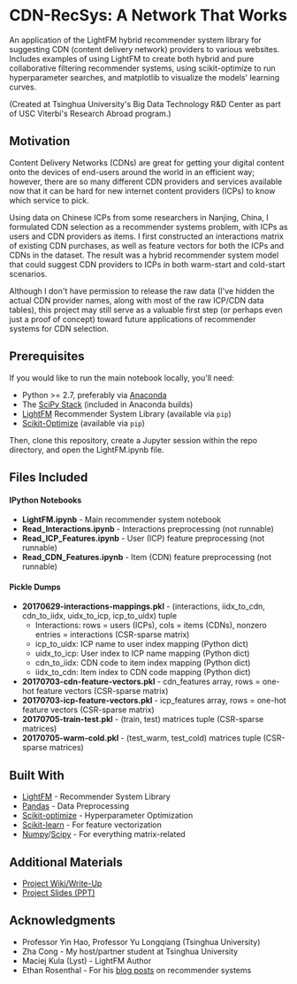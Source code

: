 # CDN-RecSys: A Network That Works

An application of the LightFM hybrid recommender system library for suggesting CDN (content delivery network) 
providers to various websites. Includes examples of using LightFM to create both hybrid and pure collaborative
filtering recommender systems, using scikit-optimize to run hyperparameter searches, and matplotlib to
visualize the models' learning curves.

(Created at Tsinghua University's Big Data Technology R&D Center as part of USC Viterbi's Research Abroad program.)

## Motivation

Content Delivery Networks (CDNs) are great for getting your digital content onto the devices of end-users
around the world in an efficient way; however, there are so many different CDN providers and services
available now that it can be hard for new internet content providers (ICPs) to know which service to pick.

Using data on Chinese ICPs from some researchers in Nanjing, China, I formulated CDN selection as a recommender systems problem, with ICPs as users and CDN providers as items. I first constructed an interactions matrix of existing CDN purchases, as well as feature vectors for both the ICPs and CDNs in the dataset. The result was a hybrid recommender system model that could suggest CDN providers to ICPs in both warm-start and cold-start scenarios.

Although I don't have permission to release the raw data (I've hidden the actual CDN provider names, along with most of the raw ICP/CDN data tables), this project may still serve as a valuable first step (or perhaps even just a proof of concept) toward future applications of recommender systems for CDN selection.

## Prerequisites

If you would like to run the main notebook locally, you'll need:
* Python >= 2.7, preferably via [Anaconda](https://www.continuum.io/downloads)
* The [SciPy Stack](https://www.scipy.org/stackspec.html) (included in Anaconda builds)
* [LightFM](https://lyst.github.io/lightfm/docs/home.html) Recommender System Library (available via `pip`)
* [Scikit-Optimize](https://scikit-optimize.github.io) (available via `pip`)

Then, clone this repository, create a Jupyter session within the repo directory, and open
the LightFM.ipynb file.

## Files Included

#### IPython Notebooks

* **LightFM.ipynb** - Main recommender system notebook
* **Read_Interactions.ipynb** - Interactions preprocessing (not runnable)
* **Read_ICP_Features.ipynb** - User (ICP) feature preprocessing (not runnable)
* **Read_CDN_Features.ipynb** - Item (CDN) feature preprocessing (not runnable)

#### Pickle Dumps
* **20170629-interactions-mappings.pkl** - (interactions, iidx_to_cdn, cdn_to_iidx, uidx_to_icp, icp_to_uidx) tuple
  * Interactions: rows = users (ICPs), cols = items (CDNs), nonzero entries = interactions (CSR-sparse matrix)
  * icp_to_uidx: ICP name to user index mapping (Python dict)
  * uidx_to_icp: User index to ICP name mapping (Python dict)
  * cdn_to_iidx: CDN code to item index mapping (Python dict)
  * iidx_to_cdn: Item index to CDN code mapping (Python dict)
* **20170703-cdn-feature-vectors.pkl** - cdn_features array, rows = one-hot feature vectors (CSR-sparse matrix)
* **20170703-icp-feature-vectors.pkl** - icp_features array, rows = one-hot feature vectors (CSR-sparse matrix)  
* **20170705-train-test.pkl** - (train, test) matrices tuple (CSR-sparse matrices)
* **20170705-warm-cold.pkl** - (test_warm, test_cold) matrices tuple (CSR-sparse matrices)

## Built With

* [LightFM](https://lyst.github.io/lightfm/docs/home.html) - Recommender System Library
* [Pandas](https://pandas.pydata.org) - Data Preprocessing
* [Scikit-optimize](https://scikit-optimize.github.io) - Hyperparameter Optimization
* [Scikit-learn](http://scikit-learn.org/stable/) - For feature vectorization
* [Numpy](http://www.numpy.org)/[Scipy](https://www.scipy.org/scipylib/index.html) - For everything matrix-related

## Additional Materials

* [Project Wiki/Write-Up](https://github.com/lucashu1/CDN-RecSys/wiki)
* [Project Slides (PPT)](https://drive.google.com/open?id=0B9a6HGclbze9SW04V0h3dzVFaXM)

## Acknowledgments

* Professor Yin Hao, Professor Yu Longqiang (Tsinghua University)
* Zha Cong - My host/partner student at Tsinghua University
* Maciej Kula (Lyst) - LightFM Author
* Ethan Rosenthal - For his [blog posts](http://blog.ethanrosenthal.com) on recommender systems
